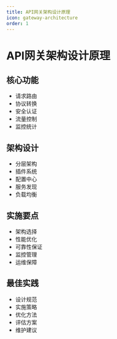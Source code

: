 ```yaml
---
title: API网关架构设计原理
icon: gateway-architecture
order: 1
---
```


# API网关架构设计原理

## 核心功能
- 请求路由
- 协议转换
- 安全认证
- 流量控制
- 监控统计

## 架构设计
- 分层架构
- 插件系统
- 配置中心
- 服务发现
- 负载均衡

## 实施要点
- 架构选择
- 性能优化
- 可靠性保证
- 监控管理
- 运维保障

## 最佳实践
- 设计规范
- 实施策略
- 优化方法
- 评估方案
- 维护建议
